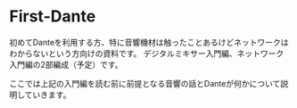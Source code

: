 # First-Dante

初めてDanteを利用する方、特に音響機材は触ったことあるけどネットワークはわからないという方向けの資料です。
デジタルミキサー入門編、ネットワーク入門編の2部編成（予定）です。

ここでは上記の入門編を読む前に前提となる音響の話とDanteが何かについて説明していきます。
